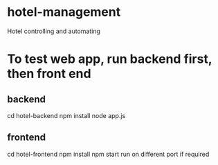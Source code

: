 # hotel-management
Hotel controlling and automating


# To test web app, run backend first, then front end

## backend
cd hotel-backend
npm install
node app.js

## frontend
cd hotel-frontend
npm install
npm start
run on different port if required

